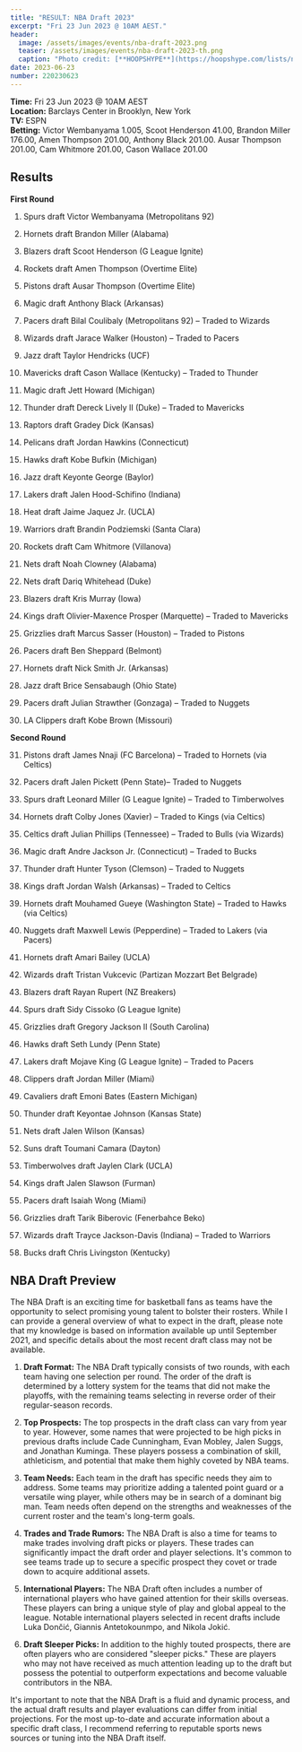 ```yaml
---
title: "RESULT: NBA Draft 2023"
excerpt: "Fri 23 Jun 2023 @ 10AM AEST."
header:
  image: /assets/images/events/nba-draft-2023.png
  teaser: /assets/images/events/nba-draft-2023-th.png
  caption: "Photo credit: [**HOOPSHYPE**](https://hoopshype.com/lists/nba-mock-draft-scoot-henderson-brandon-miller-jarace-walker/)"
date: 2023-06-23
number: 220230623
---
```


**Time:** Fri 23 Jun 2023 @ 10AM AEST    
**Location:** Barclays Center in Brooklyn, New York    
**TV:** ESPN         
**Betting:**
Victor Wembanyama 1.005, 
Scoot Henderson 41.00,
Brandon Miller 176.00,
Amen Thompson 201.00,
Anthony Black 201.00.
Ausar Thompson 201.00,
Cam Whitmore 201.00,
Cason Wallace 201.00   

## Results

**First Round**   

1. Spurs draft Victor Wembanyama (Metropolitans 92)

2. Hornets draft Brandon Miller (Alabama)

3. Blazers draft Scoot Henderson (G League Ignite)

4. Rockets draft Amen Thompson (Overtime Elite)

5. Pistons draft Ausar Thompson (Overtime Elite)

6. Magic draft Anthony Black (Arkansas)

7. Pacers draft Bilal Coulibaly (Metropolitans 92) – Traded to Wizards

8. Wizards draft Jarace Walker (Houston) – Traded to Pacers

9. Jazz draft Taylor Hendricks (UCF)

10. Mavericks draft Cason Wallace (Kentucky) – Traded to Thunder

11. Magic draft Jett Howard (Michigan)

12. Thunder draft Dereck Lively II (Duke) – Traded to Mavericks

13. Raptors draft Gradey Dick (Kansas)

14. Pelicans draft Jordan Hawkins (Connecticut)

15. Hawks draft Kobe Bufkin (Michigan)

16. Jazz draft Keyonte George (Baylor)

17. Lakers draft Jalen Hood-Schifino (Indiana)

18. Heat draft Jaime Jaquez Jr. (UCLA)

19. Warriors draft Brandin Podziemski (Santa Clara)

20. Rockets draft Cam Whitmore (Villanova)

21. Nets draft Noah Clowney (Alabama)

22. Nets draft Dariq Whitehead (Duke)

23. Blazers draft Kris Murray (Iowa)

24. Kings draft Olivier-Maxence Prosper (Marquette) – Traded to Mavericks

25. Grizzlies draft Marcus Sasser (Houston) – Traded to Pistons

26. Pacers draft Ben Sheppard (Belmont)

27. Hornets draft Nick Smith Jr. (Arkansas)

28. Jazz draft Brice Sensabaugh (Ohio State)

29. Pacers draft Julian Strawther (Gonzaga) – Traded to Nuggets

30. LA Clippers draft Kobe Brown (Missouri)

**Second Round**   

31. Pistons draft James Nnaji (FC Barcelona) – Traded to Hornets (via Celtics)

32. Pacers draft Jalen Pickett (Penn State)– Traded to Nuggets

33. Spurs draft Leonard Miller (G League Ignite) – Traded to Timberwolves

34. Hornets draft Colby Jones (Xavier) – Traded to Kings (via Celtics)

35. Celtics draft Julian Phillips (Tennessee) – Traded to Bulls (via Wizards)

36. Magic draft Andre Jackson Jr. (Connecticut) – Traded to Bucks

37. Thunder draft Hunter Tyson (Clemson) – Traded to Nuggets

38. Kings draft Jordan Walsh (Arkansas) – Traded to Celtics

39. Hornets draft Mouhamed Gueye (Washington State) – Traded to Hawks (via Celtics)

40. Nuggets draft Maxwell Lewis (Pepperdine) – Traded to Lakers (via Pacers)

41. Hornets draft Amari Bailey (UCLA)

42. Wizards draft Tristan Vukcevic (Partizan Mozzart Bet Belgrade)

43. Blazers draft Rayan Rupert (NZ Breakers)

44. Spurs draft Sidy Cissoko (G League Ignite)

45. Grizzlies draft Gregory Jackson II (South Carolina)

46. Hawks draft Seth Lundy (Penn State)

47. Lakers draft Mojave King (G League Ignite) – Traded to Pacers

48. Clippers draft Jordan Miller (Miami)

49. Cavaliers draft Emoni Bates (Eastern Michigan)

50. Thunder draft Keyontae Johnson (Kansas State)

51. Nets draft Jalen Wilson (Kansas)

52. Suns draft Toumani Camara (Dayton)

53. Timberwolves draft Jaylen Clark (UCLA)

54. Kings draft Jalen Slawson (Furman)

55. Pacers draft Isaiah Wong (Miami)

56. Grizzlies draft Tarik Biberovic (Fenerbahce Beko)

57. Wizards draft Trayce Jackson-Davis (Indiana) – Traded to Warriors

58. Bucks draft Chris Livingston (Kentucky)

## NBA Draft Preview

The NBA Draft is an exciting time for basketball fans as teams have the opportunity to select promising young talent to bolster their rosters. While I can provide a general overview of what to expect in the draft, please note that my knowledge is based on information available up until September 2021, and specific details about the most recent draft class may not be available.

1. **Draft Format:**
   The NBA Draft typically consists of two rounds, with each team having one selection per round. The order of the draft is determined by a lottery system for the teams that did not make the playoffs, with the remaining teams selecting in reverse order of their regular-season records.

2. **Top Prospects:**
   The top prospects in the draft class can vary from year to year. However, some names that were projected to be high picks in previous drafts include Cade Cunningham, Evan Mobley, Jalen Suggs, and Jonathan Kuminga. These players possess a combination of skill, athleticism, and potential that make them highly coveted by NBA teams.

3. **Team Needs:**
   Each team in the draft has specific needs they aim to address. Some teams may prioritize adding a talented point guard or a versatile wing player, while others may be in search of a dominant big man. Team needs often depend on the strengths and weaknesses of the current roster and the team's long-term goals.

4. **Trades and Trade Rumors:**
   The NBA Draft is also a time for teams to make trades involving draft picks or players. These trades can significantly impact the draft order and player selections. It's common to see teams trade up to secure a specific prospect they covet or trade down to acquire additional assets.

5. **International Players:**
   The NBA Draft often includes a number of international players who have gained attention for their skills overseas. These players can bring a unique style of play and global appeal to the league. Notable international players selected in recent drafts include Luka Dončić, Giannis Antetokounmpo, and Nikola Jokić.

6. **Draft Sleeper Picks:**
   In addition to the highly touted prospects, there are often players who are considered "sleeper picks." These are players who may not have received as much attention leading up to the draft but possess the potential to outperform expectations and become valuable contributors in the NBA.

It's important to note that the NBA Draft is a fluid and dynamic process, and the actual draft results and player evaluations can differ from initial projections. For the most up-to-date and accurate information about a specific draft class, I recommend referring to reputable sports news sources or tuning into the NBA Draft itself.
